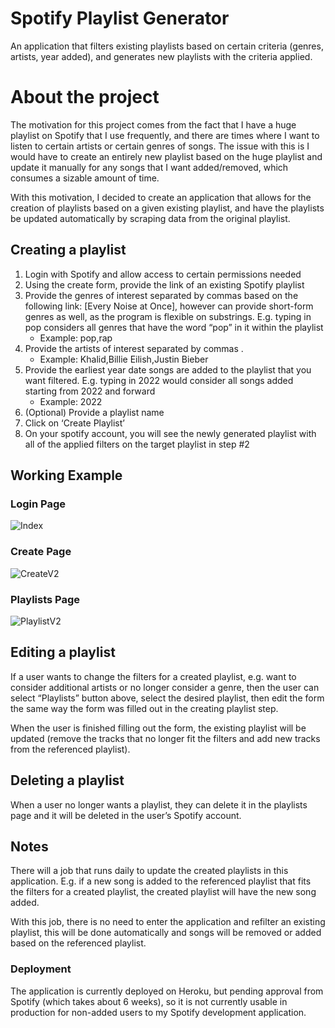 # Spotify Playlist Generator

An application that filters existing playlists based on certain criteria (genres, artists, year added), and generates new playlists with the criteria applied.

# About the project

The motivation for this project comes from the fact that I have a huge playlist on Spotify that I use frequently, and there are times where I want to listen to certain artists or certain genres of songs. The issue with this is I would have to create an entirely new playlist based on the huge playlist and update it manually for any songs that I want added/removed, which consumes a sizable amount of time.

With this motivation, I decided to create an application that allows for the creation of playlists based on a given existing playlist, and have the playlists be updated automatically by scraping data from the original playlist.

## Creating a playlist

1. Login with Spotify and allow access to certain permissions needed
2. Using the create form, provide the link of an existing Spotify playlist
3. Provide the genres of interest separated by commas based on the following link: [Every Noise at Once], however can provide short-form genres as well, as the program is flexible on substrings. E.g. typing in pop considers all genres that have the word “pop” in it within the playlist
    * Example: pop,rap
4. Provide the artists of interest separated by commas 	.
    * Example: Khalid,Billie Eilish,Justin Bieber
5. Provide the earliest year date songs are added to the playlist that you want filtered. E.g. typing in 2022 would consider all songs added starting from 2022 and forward
    * Example: 2022
6. (Optional) Provide a playlist name
7. Click on ‘Create Playlist’
8. On your spotify account, you will see the newly generated playlist with all of the applied filters on the target playlist in step #2

## Working Example 

### Login Page
![Index](https://user-images.githubusercontent.com/66074281/210477400-0f1a4775-9109-4dee-80e6-5e60f506a78d.png)

### Create Page
![CreateV2](https://user-images.githubusercontent.com/66074281/210478258-5b831eb8-fda8-457a-a633-02da93291ebc.png)

### Playlists Page
![PlaylistV2](https://user-images.githubusercontent.com/66074281/210478266-9cacc211-0326-4c8b-976a-20ae453776d2.png)

## Editing a playlist

If a user wants to change the filters for a created playlist, e.g. want to consider additional artists or no longer consider a genre, then the user can select “Playlists” button above, select the desired playlist, then edit the form the same way the form was filled out in the creating playlist step. 

When the user is finished filling out the form, the existing playlist will be updated (remove the tracks that no longer fit the filters and add new tracks from the referenced playlist).

## Deleting a playlist 

When a user no longer wants a playlist, they can delete it in the playlists page and it will be deleted in the user’s Spotify account.

## Notes
There will a job that runs daily to update the created playlists in this application. 
E.g. if a new song is added to the referenced playlist that fits the filters for a created playlist, the created playlist will have the new song added.

With this job, there is no need to enter the application and refilter an existing playlist, this will be done automatically and songs will be removed or added based on the referenced playlist.

### Deployment
The application is currently deployed on Heroku, but pending approval from Spotify (which takes about 6 weeks), so it is not currently usable in production for non-added users to my Spotify development application. 



